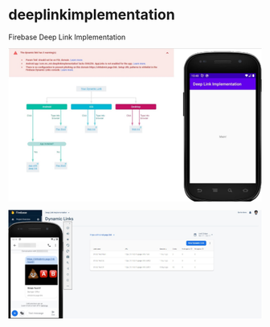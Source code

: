 # deeplinkimplementation
 Firebase Deep Link Implementation
 
![](imageDeeplinking.jpg)

![](imageDeeplinkingTesting.jpg)
